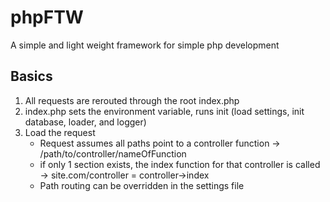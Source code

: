# phpFTW
A simple and light weight framework for simple php development

## Basics
1) All requests are rerouted through the root index.php
2) index.php sets the environment variable, runs init (load settings, init database, loader, and logger)
3) Load the request
    - Request assumes all paths point to a controller function -> /path/to/controller/nameOfFunction
    - if only 1 section exists, the index function for that controller is called -> site.com/controller = controller->index
    - Path routing can be overridden in the settings file

